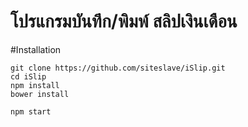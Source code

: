 # โปรแกรมบันทึก/พิมพ์ สลิปเงินเดือน

#Installation
```
git clone https://github.com/siteslave/iSlip.git
cd iSlip
npm install
bower install

npm start

```
